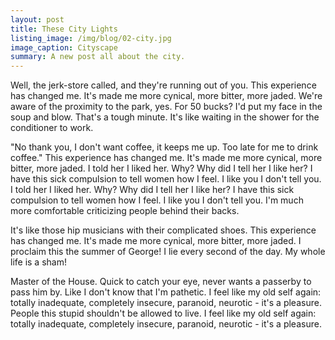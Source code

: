 ```yaml
---
layout: post
title: These City Lights
listing_image: /img/blog/02-city.jpg
image_caption: Cityscape
summary: A new post all about the city.
---
```

Well, the jerk-store called, and they're running out of you. This experience has changed me. It's made me more cynical, more bitter, more jaded. We're aware of the proximity to the park, yes. For 50 bucks? I'd put my face in the soup and blow. That's a tough minute. It's like waiting in the shower for the conditioner to work.

"No thank you, I don't want coffee, it keeps me up. Too late for me to drink coffee." This experience has changed me. It's made me more cynical, more bitter, more jaded. I told her I liked her. Why? Why did I tell her I like her? I have this sick compulsion to tell women how I feel. I like you I don't tell you. I told her I liked her. Why? Why did I tell her I like her? I have this sick compulsion to tell women how I feel. I like you I don't tell you. I'm much more comfortable criticizing people behind their backs.

It's like those hip musicians with their complicated shoes. This experience has changed me. It's made me more cynical, more bitter, more jaded. I proclaim this the summer of George! I lie every second of the day. My whole life is a sham!

Master of the House. Quick to catch your eye, never wants a passerby to pass him by. Like I don't know that I'm pathetic. I feel like my old self again: totally inadequate, completely insecure, paranoid, neurotic - it's a pleasure. People this stupid shouldn't be allowed to live. I feel like my old self again: totally inadequate, completely insecure, paranoid, neurotic - it's a pleasure.
